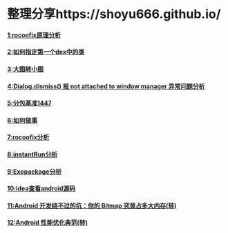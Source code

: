 # 整理分享https://shoyu666.github.io/
#### <a href="https://github.com/shoyu666/shoyu666.github.io/blob/master/rocoofixAnalysis.md">1:rocoofix原理分析</a>
#### <a href="https://github.com/shoyu666/shoyu666.github.io/blob/master/custom_dex.md">2:如何指定第一个dex中的类</a>
#### <a href="https://github.com/shoyu666/shoyu666.github.io/blob/master/bigImageToSmall.md">3:大图转小图</a>
#### <a href="https://github.com/shoyu666/shoyu666.github.io/blob/master/not_attached_to_window_manager.md">4:Dialog.dismiss() 报 not attached to window manager 异常问题分析</a>
#### <a href="https://github.com/shoyu666/shoyu666.github.io/blob/master/分包基准1447.md">5:分包基准1447</a>
#### <a href="https://github.com/shoyu666/shoyu666.github.io/blob/master/如何做事.md">6:如何做事</a>
#### <a href="https://github.com/shoyu666/shoyu666.github.io/blob/master/rocoofixAnalysis.md">7:rocoofix分析</a>
#### <a href="https://github.com/shoyu666/shoyu666.github.io/blob/master/instantRun分析.md">8:instantRun分析</a>
#### <a href="https://github.com/shoyu666/shoyu666.github.io/blob/master/Exopackage分析.md">9:Exopackage分析</a>
#### <a href="https://github.com/shoyu666/shoyu666.github.io/blob/master/idea查看android源码.md">10:idea查看android源码</a>
#### <a href="http://bugly.qq.com/bbs/forum.php?mod=viewthread&tid=498">11:Android 开发绕不过的坑：你的 Bitmap 究竟占多大内存(转)</a>
#### <a href="http://geek.csdn.net/news/detail/106513">12:Android 性能优化典范(转)</a>

